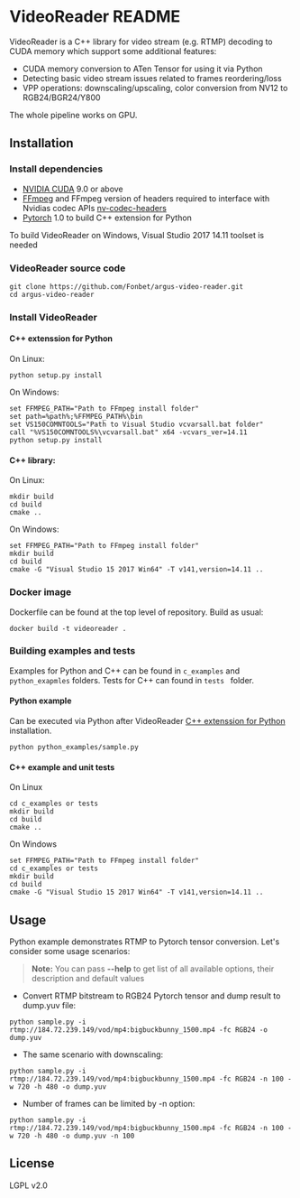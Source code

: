 # VideoReader README
VideoReader is a C++ library for video stream (e.g. RTMP) decoding to CUDA memory which support some additional features:
* CUDA memory conversion to ATen Tensor for using it via Python
* Detecting basic video stream issues related to frames reordering/loss
* VPP operations: downscaling/upscaling, color conversion from NV12 to RGB24/BGR24/Y800

The whole pipeline works on GPU.
## Installation
### Install dependencies
* [NVIDIA CUDA](https://developer.nvidia.com/cuda-downloads) 9.0 or above
* [FFmpeg](https://github.com/FFmpeg/FFmpeg) and FFmpeg version of headers required to interface with Nvidias codec APIs
[nv-codec-headers](https://github.com/FFmpeg/nv-codec-headers)
* [Pytorch](https://github.com/pytorch/pytorch) 1.0 to build C++ extension for Python

To build VideoReader on Windows, Visual Studio 2017 14.11 toolset is needed
### VideoReader source code
```
git clone https://github.com/Fonbet/argus-video-reader.git
cd argus-video-reader
```
### Install VideoReader
#### C++ extenssion for Python

On Linux:
```
python setup.py install
```
On Windows:
```
set FFMPEG_PATH="Path to FFmpeg install folder"
set path=%path%;%FFMPEG_PATH%\bin
set VS150COMNTOOLS="Path to Visual Studio vcvarsall.bat folder"
call "%VS150COMNTOOLS%\vcvarsall.bat" x64 -vcvars_ver=14.11
python setup.py install
```
#### C++ library:

On Linux:
```
mkdir build
cd build
cmake ..
```
On Windows:
```
set FFMPEG_PATH="Path to FFmpeg install folder"
mkdir build
cd build
cmake -G "Visual Studio 15 2017 Win64" -T v141,version=14.11 ..
```
### Docker image
Dockerfile can be found at the top level of repository. Build as usual:
```
docker build -t videoreader .
```
### Building examples and tests
Examples for Python and C++ can be found in ```c_examples``` and ```python_exapmles``` folders.  Tests for C++ can found in ```tests ``` folder.
#### Python example 
Can be executed via Python after VideoReader [C++ extenssion for Python](#c-extenssion-for-python) installation.
```
python python_examples/sample.py
```
#### C++ example and unit tests
On Linux
```
cd c_examples or tests
mkdir build
cd build
cmake ..
```
On Windows
```
set FFMPEG_PATH="Path to FFmpeg install folder"
cd c_examples or tests
mkdir build
cd build
cmake -G "Visual Studio 15 2017 Win64" -T v141,version=14.11 ..
```
## Usage
Python example demonstrates RTMP to Pytorch tensor conversion. Let's consider some usage scenarios:
> **Note:** You can pass **--help** to get list of all available options, their description and default values
*  Convert RTMP bitstream to RGB24 Pytorch tensor and dump result to dump.yuv file: 
```
python sample.py -i rtmp://184.72.239.149/vod/mp4:bigbuckbunny_1500.mp4 -fc RGB24 -o dump.yuv
```
* The same scenario with downscaling:
```
python sample.py -i rtmp://184.72.239.149/vod/mp4:bigbuckbunny_1500.mp4 -fc RGB24 -n 100 -w 720 -h 480 -o dump.yuv
```
* Number of frames can be limited by -n option:
```
python sample.py -i rtmp://184.72.239.149/vod/mp4:bigbuckbunny_1500.mp4 -fc RGB24 -n 100 -w 720 -h 480 -o dump.yuv -n 100
```
## License
LGPL v2.0